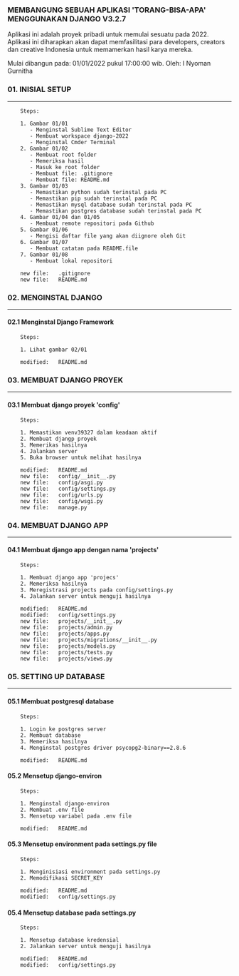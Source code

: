 ### MEMBANGUNG SEBUAH APLIKASI 'TORANG-BISA-APA' MENGGUNAKAN DJANGO V3.2.7
Aplikasi ini adalah proyek pribadi untuk memulai sesuatu pada 2022. Aplikasi
ini diharapkan akan dapat memfasilitasi para developers, creators dan creative
Indonesia untuk memamerkan hasil karya mereka.

Mulai dibangun pada: 01/01/2022 pukul 17:00:00 wib.
Oleh: I Nyoman Gurnitha


### 01. INISIAL SETUP
----------------------

        Steps:

        1. Gambar 01/01
           - Menginstal Sublime Text Editor
           - Membuat workspace django-2022
           - Menginstal Cmder Terminal
        2. Gambar 01/02
           - Membuat root folder
           - Memeriksa hasil
           - Masuk ke root folder
           - Membuat file: .gitignore
           - Membuat file: README.md  
        3. Gambar 01/03
           - Memastikan python sudah terinstal pada PC
           - Memastikan pip sudah terinstal pada PC
           - Memastikan mysql database sudah terinstal pada PC
           - Memastikan postgres database sudah terinstal pada PC 
        4. Gambar 01/04 dan 01/05
           - Membuat remote repositori pada Github
        5. Gambar 01/06
           - Mengisi daftar file yang akan diignore oleh Git
        6. Gambar 01/07
           - Membuat catatan pada README.file
        7. Gambar 01/08
           - Membuat lokal repositori

        new file:   .gitignore
        new file:   README.md



### 02. MENGINSTAL DJANGO
-------------------------

#### 02.1 Menginstal Django Framework

        Steps:

        1. Lihat gambar 02/01

        modified:   README.md



### 03. MEMBUAT DJANGO PROYEK
-----------------------------

#### 03.1 Membuat django proyek 'config'

        Steps:

        1. Memastikan venv39327 dalam keadaan aktif
        2. Membuat djangp proyek
        3. Memerikas hasilnya
        4. Jalankan server 
        5. Buka browser untuk melihat hasilnya

        modified:   README.md
        new file:   config/__init__.py
        new file:   config/asgi.py
        new file:   config/settings.py
        new file:   config/urls.py
        new file:   config/wsgi.py
        new file:   manage.py



### 04. MEMBUAT DJANGO APP
--------------------------

#### 04.1 Membuat django app dengan nama 'projects'

        Steps:

        1. Membuat django app 'projecs'
        2. Memeriksa hasilnya
        3. Meregistrasi projects pada config/settings.py
        4. Jalankan server untuk menguji hasilnya

        modified:   README.md
        modified:   config/settings.py
        new file:   projects/__init__.py
        new file:   projects/admin.py
        new file:   projects/apps.py
        new file:   projects/migrations/__init__.py
        new file:   projects/models.py
        new file:   projects/tests.py
        new file:   projects/views.py



### 05. SETTING UP DATABASE
---------------------------

#### 05.1 Membuat postgresql database

        Steps:

        1. Login ke postgres server
        2. Membuat database
        3. Memeriksa hasilnya
        4. Menginstal postgres driver psycopg2-binary==2.8.6

        modified:   README.md


#### 05.2 Mensetup django-environ

        Steps:

        1. Menginstal django-environ
        2. Membuat .env file
        3. Mensetup variabel pada .env file

        modified:   README.md


#### 05.3 Mensetup environment pada settings.py file

        Steps:

        1. Menginisiasi environment pada settings.py
        2. Memodifikasi SECRET_KEY

        modified:   README.md
        modified:   config/settings.py


#### 05.4 Mensetup database pada settings.py

        Steps:

        1. Mensetup database kredensial
        2. Jalankan server untuk menguji hasilnya

        modified:   README.md
        modified:   config/settings.py





